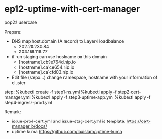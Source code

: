 # ep12-uptime-with-cert-manager
 pop22 usercase

Prepare: 
- DNS map host.domain (A record) to Layer4 loadbalance
    - 202.28.230.84
    - 203.158.118.77
- if run staging can use hostname on this domain
    - [hostname].cb9e764d.nip.io
    - [hostname].ca1ce654.nip.io
    - [hostname].ca1cfd03.nip.io
- Edit file (stepx...) change namespace, hostname with your information of cluster

step:
%kubectl create -f step1-ns.yml
%kubectl apply -f step2-cert-manager.yml
%kubectl apply -f step3-uptime-app.yml
%kubectl apply -f step4-ingress-prod.yml

Remark:
- issue-prod-cert.yml and issue-stag-cert.yml is template.
https://cert-manager.io/docs/
- uptime kuma
https://github.com/louislam/uptime-kuma